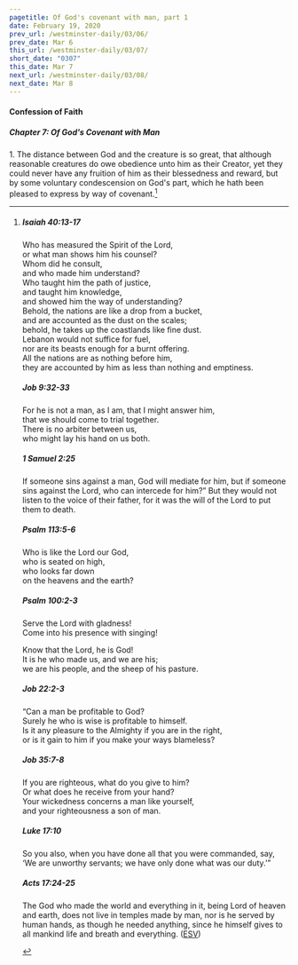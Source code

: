 ```yaml
---
pagetitle: Of God's covenant with man, part 1
date: February 19, 2020
prev_url: /westminster-daily/03/06/
prev_date: Mar 6
this_url: /westminster-daily/03/07/
short_date: "0307"
this_date: Mar 7
next_url: /westminster-daily/03/08/
next_date: Mar 8
---
```


#### Confession of Faith

##### Chapter 7: Of God's Covenant with Man

<span class="q">1.</span> The distance between God and the creature is so great, that although reasonable creatures do owe obedience unto him as their Creator, yet they could never have any fruition of him as their blessedness and reward, but by some voluntary condescension on God's part, which he hath been pleased to express by way of covenant.[^fnref:wcf1]

[^fnref:wcf1]: <div class="esv"><h5>Isaiah 40:13-17</h5> <div class="esv-text"><div class="block-indent"> <p class="line-group" id="p23040013.01-1">Who has measured the Spirit of the <span class="small-caps">Lord</span>,<br /> <span class="indent"></span>or what man shows him his counsel?<br />  Whom did he consult,<br /> <span class="indent"></span>and who made him understand?<br /> Who taught him the path of justice,<br /> <span class="indent"></span>and taught him knowledge,<br /> <span class="indent"></span>and showed him the way of understanding?<br />  Behold, the nations are like a drop from a bucket,<br /> <span class="indent"></span>and are accounted as the dust on the scales;<br /> <span class="indent"></span>behold, he takes up the coastlands like fine dust.<br />  Lebanon would not suffice for fuel,<br /> <span class="indent"></span>nor are its beasts enough for a burnt offering.<br />  All the nations are as nothing before him,<br /> <span class="indent"></span>they are accounted by him as less than nothing and emptiness.</p> </div> </div><h5>Job 9:32-33</h5> <div class="esv-text"><div class="block-indent"> <p class="line-group" id="p18009032.01-2">For he is not a man, as I am, that I might answer him,<br /> <span class="indent"></span>that we should come to trial together.<br />  There is no arbiter between us,<br /> <span class="indent"></span>who might lay his hand on us both.</p> </div> </div><h5>1 Samuel 2:25</h5> <div class="esv-text"><p id="p09002025.01-3">If someone sins against a man, God will mediate for him, but if someone sins against the <span class="small-caps">Lord</span>, who can intercede for him?&#8221; But they would not listen to the voice of their father, for it was the will of the <span class="small-caps">Lord</span> to put them to death.</p> </div><h5>Psalm 113:5-6</h5> <div class="esv-text"><div class="block-indent"> <p class="line-group" id="p19113005.01-4">Who is like the <span class="small-caps">Lord</span> our God,<br /> <span class="indent"></span>who is seated on high,<br />  who looks far down<br /> <span class="indent"></span>on the heavens and the earth?</p> </div> </div><h5>Psalm 100:2-3</h5> <div class="esv-text"><div class="block-indent"> <p class="line-group" id="p19100002.01-5"><span class="indent"></span>Serve the <span class="small-caps">Lord</span> with gladness!<br /> <span class="indent"></span>Come into his presence with singing!</p>  <p class="line-group" id="p19100003.01-5">Know that the <span class="small-caps">Lord</span>, he is God!<br /> <span class="indent"></span>It is he who made us, and we are his;<br /> <span class="indent"></span>we are his people, and the sheep of his pasture.</p> </div> </div><h5>Job 22:2-3</h5> <div class="esv-text"><div class="block-indent"> <p class="line-group" id="p18022002.01-6">&#8220;Can a man be profitable to God?<br /> <span class="indent"></span>Surely he who is wise is profitable to himself.<br />  Is it any pleasure to the Almighty if you are in the right,<br /> <span class="indent"></span>or is it gain to him if you make your ways blameless?</p> </div> </div><h5>Job 35:7-8</h5> <div class="esv-text"><div class="block-indent"> <p class="line-group" id="p18035007.01-7">If you are righteous, what do you give to him?<br /> <span class="indent"></span>Or what does he receive from your hand?<br />  Your wickedness concerns a man like yourself,<br /> <span class="indent"></span>and your righteousness a son of man.</p> </div> </div><h5>Luke 17:10</h5> <div class="esv-text"><p id="p42017010.01-8"><span class="woc">So you also, when you have done all that you were commanded, say, &#8216;We are unworthy servants; we have only done what was our duty.&#8217;&#8221;</span></p> </div><h5>Acts 17:24-25</h5> <div class="esv-text"><p id="p44017024.01-9">The God who made the world and everything in it, being Lord of heaven and earth, does not live in temples made by man, nor is he served by human hands, as though he needed anything, since he himself gives to all mankind life and breath and everything.  (<a href="http://www.esv.org" class="copyright">ESV</a>)</p> </div> </div>


